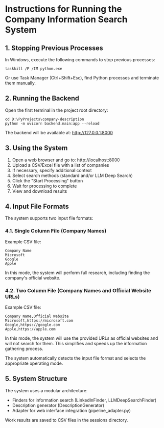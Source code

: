 # Instructions for Running the Company Information Search System

## 1. Stopping Previous Processes

In Windows, execute the following commands to stop previous processes:

```
taskkill /F /IM python.exe
```

Or use Task Manager (Ctrl+Shift+Esc), find Python processes and terminate them manually.

## 2. Running the Backend

Open the first terminal in the project root directory:

```
cd D:\PyProjects\company-description
python -m uvicorn backend.main:app --reload
```

The backend will be available at: http://127.0.0.1:8000

<!-- ## 3. Running the Frontend

Open the second terminal in the project root directory:

```
cd D:\PyProjects\company-description
python -m http.server 8001 --directory frontend
```

The frontend will be available at: http://localhost:8001

## 4. Using the System -->

## 3. Using the System

1. Open a web browser and go to: http://localhost:8000
2. Upload a CSV/Excel file with a list of companies
3. If necessary, specify additional context
4. Select search methods (standard and/or LLM Deep Search)
5. Click the "Start Processing" button
6. Wait for processing to complete
7. View and download results

## 4. Input File Formats

The system supports two input file formats:

### 4.1. Single Column File (Company Names)

Example CSV file:
```
Company Name
Microsoft
Google
Apple
```

In this mode, the system will perform full research, including finding the company's official website.

### 4.2. Two Column File (Company Names and Official Website URLs)

Example CSV file:
```
Company Name,Official Website
Microsoft,https://microsoft.com
Google,https://google.com
Apple,https://apple.com
```

In this mode, the system will use the provided URLs as official websites and will not search for them. This simplifies and speeds up the information gathering process.

The system automatically detects the input file format and selects the appropriate operating mode.

## 5. System Structure

The system uses a modular architecture:
- Finders for information search (LinkedInFinder, LLMDeepSearchFinder)
- Description generator (DescriptionGenerator)
- Adapter for web interface integration (pipeline_adapter.py)

Work results are saved to CSV files in the sessions directory. 